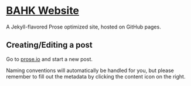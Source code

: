 # [BAHK Website](https://www.bitcoinhk.org/)

A Jekyll-flavored Prose optimized site, hosted on GitHub pages.

## Creating/Editing a post

Go to [prose.io](http://prose.io/#bitcoinhk/bitcoinhk.github.io) and start a new post. 

Naming conventions will automatically be handled for you, but please remember to fill out the metadata by clicking the content icon on the right. 



